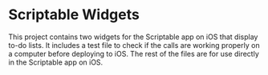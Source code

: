 # Scriptable Widgets

This project contains two widgets for the Scriptable app on iOS that display to-do lists. It includes a test file to check if the calls are working properly on a computer before deploying to iOS. The rest of the files are for use directly in the Scriptable app on iOS.
